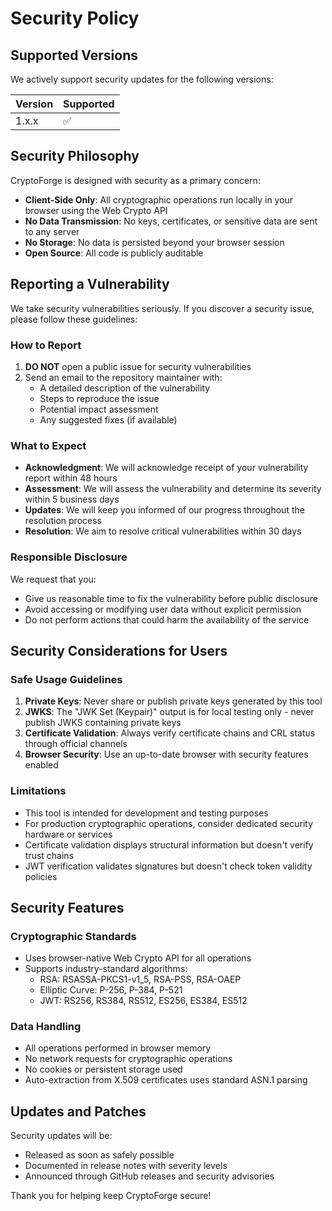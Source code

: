 # Security Policy

## Supported Versions

We actively support security updates for the following versions:

| Version | Supported          |
| ------- | ------------------ |
| 1.x.x   | :white_check_mark: |

## Security Philosophy

CryptoForge is designed with security as a primary concern:

- **Client-Side Only**: All cryptographic operations run locally in your browser using the Web Crypto API
- **No Data Transmission**: No keys, certificates, or sensitive data are sent to any server
- **No Storage**: No data is persisted beyond your browser session
- **Open Source**: All code is publicly auditable

## Reporting a Vulnerability

We take security vulnerabilities seriously. If you discover a security issue, please follow these guidelines:

### How to Report

1. **DO NOT** open a public issue for security vulnerabilities
2. Send an email to the repository maintainer with:
   - A detailed description of the vulnerability
   - Steps to reproduce the issue
   - Potential impact assessment
   - Any suggested fixes (if available)

### What to Expect

- **Acknowledgment**: We will acknowledge receipt of your vulnerability report within 48 hours
- **Assessment**: We will assess the vulnerability and determine its severity within 5 business days
- **Updates**: We will keep you informed of our progress throughout the resolution process
- **Resolution**: We aim to resolve critical vulnerabilities within 30 days

### Responsible Disclosure

We request that you:
- Give us reasonable time to fix the vulnerability before public disclosure
- Avoid accessing or modifying user data without explicit permission
- Do not perform actions that could harm the availability of the service

## Security Considerations for Users

### Safe Usage Guidelines

1. **Private Keys**: Never share or publish private keys generated by this tool
2. **JWKS**: The "JWK Set (Keypair)" output is for local testing only - never publish JWKS containing private keys
3. **Certificate Validation**: Always verify certificate chains and CRL status through official channels
4. **Browser Security**: Use an up-to-date browser with security features enabled

### Limitations

- This tool is intended for development and testing purposes
- For production cryptographic operations, consider dedicated security hardware or services
- Certificate validation displays structural information but doesn't verify trust chains
- JWT verification validates signatures but doesn't check token validity policies

## Security Features

### Cryptographic Standards

- Uses browser-native Web Crypto API for all operations
- Supports industry-standard algorithms:
  - RSA: RSASSA-PKCS1-v1_5, RSA-PSS, RSA-OAEP
  - Elliptic Curve: P-256, P-384, P-521
  - JWT: RS256, RS384, RS512, ES256, ES384, ES512

### Data Handling

- All operations performed in browser memory
- No network requests for cryptographic operations
- No cookies or persistent storage used
- Auto-extraction from X.509 certificates uses standard ASN.1 parsing

## Updates and Patches

Security updates will be:
- Released as soon as safely possible
- Documented in release notes with severity levels
- Announced through GitHub releases and security advisories

Thank you for helping keep CryptoForge secure!